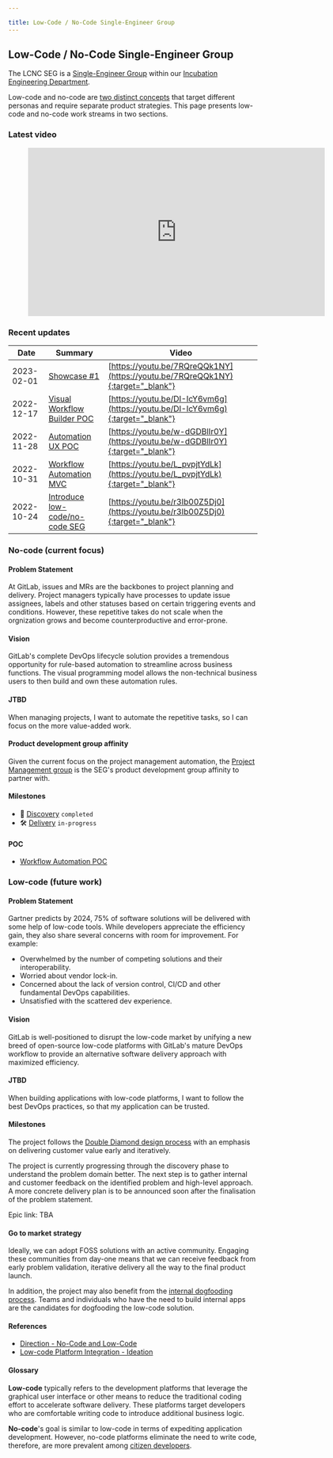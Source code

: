 ```yaml
---

title: Low-Code / No-Code Single-Engineer Group
---
```








## Low-Code / No-Code Single-Engineer Group

The LCNC SEG is a [Single-Engineer Group](/handbook/company/structure/#single-engineer-groups) within our [Incubation Engineering Department](/handbook/engineering/development/incubation/).

Low-code and no-code are [two distinct concepts](https://lowcode.com/articles/low-code-vs--no-code--the-differences--similarities--and-how-to-.html) that target different personas and require separate product strategies. This page presents low-code and no-code work streams in two sections.

### Latest video
<figure class="video_container">
    <iframe width="600" height="340" src="https://www.youtube.com/embed?max-results=1&controls=1&showinfo=0&rel=0&listType=playlist&list=PL05JrBw4t0KrvsoO39e_NFtFMTIYgSJ7t" frameborder="0" allowfullscreen></iframe>
</figure>

### Recent updates

| Date       | Summary                                                                                                                                          | Video                                                                          |
|------------|--------------------------------------------------------------------------------------------------------------------------------------------------|--------------------------------------------------------------------------------|
| 2023-02-01 | [Showcase #1](https://docs.google.com/presentation/d/1uU7wEd0E0hOxdK-TfR1a3OmzNOHHkzRnQ84hiTcIejQ/)                                              | [https://youtu.be/7RQreQQk1NY](https://youtu.be/7RQreQQk1NY){:target="_blank"} |
| 2022-12-17 | [Visual Workflow Builder POC](https://gitlab.com/gitlab-org/incubation-engineering/no-code-low-code/meta/-/issues/25)                            | [https://youtu.be/DI-IcY6vm6g](https://youtu.be/DI-IcY6vm6g){:target="_blank"} |
| 2022-11-28 | [Automation UX POC](https://gitlab.com/gitlab-org/incubation-engineering/no-code-low-code/meta/-/issues/24)                                      | [https://youtu.be/w-dGDBlIr0Y](https://youtu.be/w-dGDBlIr0Y){:target="_blank"} |
| 2022-10-31 | [Workflow Automation MVC](https://gitlab.com/gitlab-org/incubation-engineering/no-code-low-code/meta/-/issues/23)                                | [https://youtu.be/L_pvpjtYdLk](https://youtu.be/L_pvpjtYdLk){:target="_blank"} |
| 2022-10-24 | [Introduce low-code/no-code SEG](https://gitlab.com/gitlab-org/incubation-engineering/no-code-low-code/meta/-/issues/22)                         | [https://youtu.be/r3Ib00Z5Dj0](https://youtu.be/r3Ib00Z5Dj0){:target="_blank"} |

### No-code (current focus)

#### Problem Statement

At GitLab, issues and MRs are the backbones to project planning and delivery. Project managers typically have processes to update issue assignees, labels and other statuses based on certain triggering events and conditions. However, these repetitive takes do not scale when the orgnization grows and become counterproductive and error-prone.

#### Vision

GitLab's complete DevOps lifecycle solution provides a tremendous opportunity for rule-based automation to streamline across business functions. The visual programming model allows the non-technical business users to then build and own these automation rules.

#### JTBD

When managing projects, I want to automate the repetitive tasks, so I can focus on the more value-added work.

#### Product development group affinity

Given the current focus on the project management automation, the [Project Management group](/handbook/product/categories/#project-management-group) is the SEG's product development group affinity to partner with.

#### Milestones

- 🧭 [Discovery](https://gitlab.com/gitlab-org/incubation-engineering/no-code-low-code/meta/-/milestones/1#tab-issues) `completed`
- 🛠 [Delivery](https://gitlab.com/gitlab-org/incubation-engineering/no-code-low-code/meta/-/milestones/2#tab-issues) `in-progress`

#### POC

- [Workflow Automation POC](https://gitlab.com/gitlab-org/incubation-engineering/no-code-low-code/meta/-/issues/24)

### Low-code (future work)

#### Problem Statement

Gartner predicts by 2024, 75% of software solutions will be delivered with some help of low-code tools. While developers appreciate the efficiency gain, they also share several concerns with room for improvement. For example:
- Overwhelmed by the number of competing solutions and their interoperability.
- Worried about vendor lock-in.
- Concerned about the lack of version control, CI/CD and other fundamental DevOps capabilities.
- Unsatisfied with the scattered dev experience.

#### Vision

GitLab is well-positioned to disrupt the low-code market by unifying a new breed of open-source low-code platforms with GitLab's mature DevOps workflow to provide an alternative software delivery approach with maximized efficiency.

#### JTBD

When building applications with low-code platforms, I want to follow the best DevOps practices, so that my application can be trusted.

#### Milestones

The project follows the [Double Diamond design process](https://en.wikipedia.org/wiki/Double_Diamond_(design_process_model)) with an emphasis on delivering customer value early and iteratively.

The project is currently progressing through the discovery phase to understand the problem domain better. The next step is to gather internal and customer feedback on the identified problem and high-level approach. A more concrete delivery plan is to be announced soon after the finalisation of the problem statement.

Epic link: TBA

#### Go to market strategy

Ideally, we can adopt FOSS solutions with an active community. Engaging these communities from day-one means that we can receive feedback from early problem validation, iterative delivery all the way to the final product launch.

In addition, the project may also benefit from the [internal dogfooding process](/handbook/engineering/development/ops/release/dogfooding.html). Teams and individuals who have the need to build internal apps are the candidates for dogfooding the low-code solution.

#### References

- [Direction - No-Code and Low-Code](https://about.gitlab.com/direction/create/nolowcode)
- [Low-code Platform Integration - Ideation](https://gitlab.com/gitlab-org/incubation-engineering/no-code-low-code/meta/-/issues/3)

#### Glossary

**Low-code** typically refers to the development platforms that leverage the graphical user interface or other means to reduce the traditional coding effort to accelerate software delivery. These platforms target developers who are comfortable writing code to introduce additional business logic.

**No-code**'s goal is similar to low-code in terms of expediting application development. However, no-code platforms eliminate the need to write code, therefore, are more prevalent among [citizen developers](https://www.gartner.com/en/information-technology/glossary/citizen-developer).

